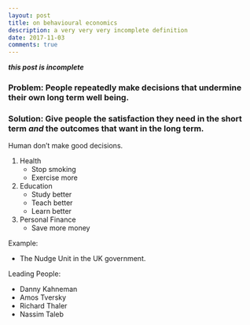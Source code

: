 ```yaml
---
layout: post
title: on behavioural economics
description: a very very very incomplete definition
date: 2017-11-03
comments: true
---
```


***this post is incomplete***

### Problem: People repeatedly make decisions that undermine their own long term well being.

### Solution: Give people the satisfaction they need in the short term *and* the outcomes that want in the long term.

Human don’t make good decisions.

1. Health
	- Stop smoking
	- Exercise more
2. Education
	- Study better
	- Teach better
	- Learn better
3. Personal Finance
	- Save more money

Example: 
- The Nudge Unit in the UK government.



Leading People:
- Danny Kahneman
- Amos Tversky
- Richard Thaler
- Nassim Taleb
